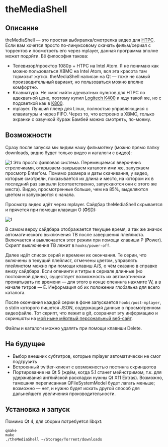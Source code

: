theMediaShell
=============

Описание
--------

theMediaShell — это простая выбиралка/смотрелка видео для [HTPC](http://ru.wikipedia.org/wiki/HTPC). Если вам хочется просто по-линуксовому скачать фильм/сериал с торрентов и посмотреть его через mplayer, данная программа вполне может подойти. Её философия такова:
 * Телевизор/проектор 1080p + HTPC на Intel Atom. Я не понимаю как можно пользоваться XBMC на Intel Atom, вся эта красота там тормозит жутко. theMediaShell написан на Qt — тоже не самый производительный вариант, но пользоваться можно вполне комфортно.
 * Клавиатура. Не смог найти адекватных пультов для HTPC по адекватной цене, поэтому купил [Logitech K400](http://www.logitech.com/ru-ru/product/wireless-touch-keyboard-k400r) и жду такой же, но с подсветкой как в [K800](http://www.logitech.com/ru-ru/product/wireless-illuminated-keyboard-k800).
 * mplayer. Лучший плеер для Linux, полностью управляющися с клавиатуры и через FIFO. Через то, что встроено в XBMC, только экранки с озвучкой Кураж Бамбей можно смотреть, по-моему.

Возможности
-----------

Сразу после запуска мы видим нашу фильмотеку (можно прямо папку downloads, видно будет только видео и каталоги с видео):

![1](https://f.cloud.github.com/assets/669257/1475189/90f7c4b8-4638-11e3-89c4-d9489fc4a977.png)
Это просто файловая система. Перемещаемся вверх-вниз стрелочками, открываем-закрываем каталоги ими же, запускаем просмотр Enter'ом. Помимо размера и даты скачивания, у видео, которые смотрели, показывается их длина и место, на котором их в последний раз закрыли (соответственно, запускаются они с этого же места). Видео, просмотренные больше, чем на 85%, выделяются цветом и запускаются с начала.

Просмотр видео идёт через mplayer. Сайдбар theMediaShell скрывается и прячется при помощи клавиши O (**O**SD):

![1](https://f.cloud.github.com/assets/669257/1475275/d441c8da-4639-11e3-985b-32856500bac8.png)

В самом верху сайдбара отображается текущее время, а так же значок автоматического выключения ТВ после завершения плейлиста. Включается и выключается этот режим при помощи клавиши P (**P**ower). Скрипт выключения ТВ лежит в `hooks/power-off`.

Далее идёт список серий и времени их окончания. Те серии, что включены в текущий плейлист, отмечены цветом, управлять плейлистом можно при помощи клавиш A/S, о чём сказано в справке внизу сайдбара. Если опенинги и титры в сериале длинные (но постоянной длины), существует возможность их автоматически проматывать по времени — для этого в конце опенинга нажмите W, а в начале титров — E. Информация об их положении глобальна для всего каталога.

После окончания каждой серии в фоне запускается `hooks/post-mplayer`, в stdin которого пишется JSON, содержащий данные о просмотренном видеофайле. Тот скрипт, что лежит в git, сохраняет эту информацию и скриншоты на [мой ныне мёртвый персональный веб-сайт](https://github.com/themylogin/thelogin.ru).

Файлы и каталоги можно удалять при помощи клавиши Delete.

На будущее
----------

* Выбор внешних субтитров, которые mplayer автоматически не смог подгрузить
* Встроенный twitter-клиент с возможностью постинга скриншотов
* Портирование на Qt 5 (ждём, когда 5.1 станет мейнстримом, т.к. для удерживания английской раскладки нужны Qt X11 Extras). Возможно, тамошняя переписанная QFileSystemModel будет лагать меньше; возможно — нет, и нужно будет искать другой способ для дальнейшего увеличения производительности.

Установка и запуск
------------------

Помимо Qt 4, для сборки потребуется libqxt:

    qmake
    make
    ./theMediaShell ~/Storage/Torrent/downloads
